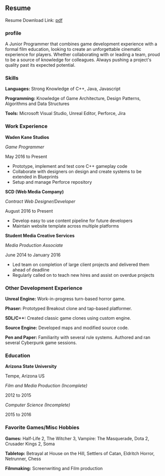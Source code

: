 ## Resume

Resume Download Link: [pdf](/assets/calebsmith-resume.pdf)

### profile
A Junior Programmer that combines game development experience with a formal film education, looking to create an unforgettable cinematic experience for players. Whether collaborating with or leading a team, proud to be a source of knowledge for colleagues. Always pushing a project's quality past its expected potential.

### Skills
**Languages:** Strong Knowledge of C++,  Java,  Javascript

**Programming:** Knowledge of Game Architecture,  Design Patterns,  Algorithms and Data Structures

**Tools:** Microsoft Visual Studio,  Unreal Editor,  Perforce,  Jira

### Work Experience
**Waden Kane Studios**

_Game Programmer_

May 2016 to Present

- Prototype, implement and test core C++ gameplay code
- Collaborate with designers on design and create systems to be extended in Blueprints
- Setup and manage Perforce repository

**SCD (Web Media Company)**

_Contract Web Designer/Developer_

August 2016 to Present

- Develop easy to use content pipeline for future developers
- Maintain website template across multiple platforms

**Student Media Creative Services**

_Media Production Associate_

June 2014 to January 2016

- Led team on completion of large client projects and delivered them ahead of deadline
- Regularly called on to teach new hires and assist on overdue projects

### Other Development Experience

**Unreal Engine:** Work-in-progress turn-based horror game.

**Phaser:** Prototyped Breakout clone and tap-based platformer.

**SDL/C++:** Created classic game clones using custom engine.

**Source Engine:** Developed maps and modified source code.

**Pen and Paper:** Familiarity with several rule systems. Authored and ran several Cyberpunk game sessions.

### Education

**Arizona State University**

Tempe, Arizona US

_Film and Media Production (Incomplete)_

2012 to 2015

_Computer Science (Incomplete)_

2015 to 2016

### Favorite Games/Misc Hobbies

**Games:** Half-Life 2,  The Witcher 3,  Vampire: The Masquerade,  Dota 2,  Crusader Kings 2,  Soma

**Tabletop:** Betrayal at House on the Hill,  Settlers of Catan,  Eldritch Horror,  Netrunner,  Chess

**Filmmaking:** Screenwriting and Film production

